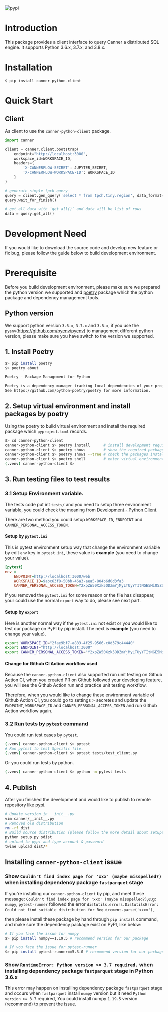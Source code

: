 ![pypi](https://img.shields.io/pypi/v/canner-python-client.svg)

# Introduction

This package provides a client interface to query Canner
a distributed SQL engine. It supports Python 3.6.x, 3.7.x, and 3.8.x.

# Installation

```
$ pip install canner-python-client
```

# Quick Start

## Client

As client to use the `canner-python-client` package.

```python
import canner

client = canner.client.bootstrap(
    endpoint="http://localhost:3000",
    workspace_id=WORKSPACE_ID,
    headers={
        'X-CANNERFLOW-SECRET': JUPYTER_SECRET,
        'X-CANNERFLOW-WORKSPACE-ID': WORKSPACE_ID
    }
)

# generate simple tpch query
query = client.gen_query('select * from tpch.tiny.region', data_format='list')
query.wait_for_finish()

# get all data with `get_all()` and data will be list of rows
data = query.get_all()
```

# Development Need

If you would like to download the source code and develop new feature or fix bug, please follow the guide below to build development environment.

# Prerequisite

Before you build development environment, please make sure we prepared the python version we supported and [poetry](https://python-poetry.org/) package which the python package and dependency management tools.

## Python version

We support python version `3.6.x`, `3.7.x` and `3.8.x`, if you use the `pyenv`(https://github.com/pyenv/pyenv) to management different python version, please make sure you have switch to the version we supported.

## 1. Install Poetry

```sh
$> pip install poetry
$> poetry about

Poetry - Package Management for Python

Poetry is a dependency manager tracking local dependencies of your projects and libraries.
See https://github.com/python-poetry/poetry for more information.
```

## 2. Setup virtual environment and install packages by poetry

Using the poetry to build virtual environment and install the required package which `pyproject.toml` records.

```sh
$> cd canner-python-client
canner-python-client $> poetry install      # install development required packages, will update poetry.lock and create .venv directory
canner-python-client $> poetry shows        # show the required packages installed
canner-python-client $> poetry shows --tree # check the packages installed with dependencies
canner-python-client $> poetry shell        # enter virtual environments
(.venv) canner-python-client $>
```

## 3. Run testing files to test results

### 3.1 Setup Environment variable.

The tests code put int `tests/` and you need to setup three environment variable, you could check the meaning from [Development - Python Client](https://flow.cannerdata.com/docs/integration/development_python).

There are two method you could setup `WORKSPACE_ID`, `ENDPOINT` and `CANNER_PERSONAL_ACCESS_TOKEN`.

#### Setup by `pytest.ini`

This is pytest environment setup way that change the environment variable by edit `env` key in `pytest.ini`, these value is **example** (you need to change your value).

```ini
[pytest]
env =
    ENDPOINT=http://localhost:3000/web
    WORKSPACE_ID=9abc63f8-50bb-46a3-aea5-804b6d0d3fa3
    CANNER_PERSONAL_ACCESS_TOKEN=Y2xpZW50Xzk5ODZmYjMyLTUyYTItNGE5Mi05ZDkxLTFlMzdjNzhiMGE0NjplNmQ2OWQ0ZDJmODc3ZWQwOGI2ZTQyNTk0ZmYxZDM0Mg=
```

If you removed the `pytest.ini` for some reason or the file has disappear, your could use the normal `export` way to do, please see next part.

#### Setup by `export`

Here is another normal way if the `pytest.ini` not exist or you would like to test our package on PyPI by pip install.
The next is **example** (you need to change your value).

```sh
export WORKSPACE_ID="2fae9bf7-a883-4f25-9566-c0d379c44440"
export ENDPOINT="http://localhost:3000"
export CANNER_PERSONAL_ACCESS_TOKEN="Y2xpZW50Xzk5ODZmYjMyLTUyYTItNGE5Mi05ZDkxLTFlMzdjNzhiMGE0NjplNmQ2OWQ0ZDJmODc3ZWQwOGI2ZTQyNTk0ZmYxZDM0Mg="
```

#### Change for Github CI Action workflow used

Because the `canner-python-client` also supported run unit testing on Github Action CI, when you created PR on Github followed your developing feature, you will
see the Github Action run and practice unit testing workflow.

Therefore, when you would like to change these environment variable of Github Action CI, you could go to settings > secretes and update the `ENDPOINT`, `WORKSPACE_ID`
and `CANNER_PERSONAL_ACCESS_TOKEN` and run Github Action workflow again.

### 3.2 Run tests by `pytest` command

You could run test cases by `pytest`.

```sh
(.venv) canner-python-client $> pytest
# Run pytest to test Specific file.
(.venv) canner-python-client $> pytest tests/test_client.py
```

Or you could run tests by python.

```sh
(.venv) canner-python-client $> python -m pytest tests
```

## 4. Publish

After you finished the development and would like to publish to remote repository like [pypi](https://pypi.org/project/canner-python-client/).

```sh
# Update version in __init__.py
vim canner/__init__.py
# Removed old distribution
rm -rf dist
# Build source distribution (please follow the more detail about setuptools document)
python setup.py sdist
# upload to pypi and type account & password
twine upload dist/*
```

## Installing `canner-python-client` issue

### Show `Couldn't find index page for 'xxx' (maybe misspelled?)` when installing dependency package `fastparquet` stage

If you're installing our `canner-python-client` by pip, and meet these message: `Couldn't find index page for 'xxx' (maybe misspelled?)`,e.g: `numpy`, `pytest-runner` followed the error `distutils.errors.DistutilsError: Could not find suitable distribution for Requirement.parse('xxxx')`,

then please install these package by hand through `pip install` command, and make sure the dependency package exist on PyPI, like below:

```bash
# If you face the issue for numpy
$> pip install numpy==1.19.5 # recommend version for our package

# If you face the issue for pytest-runner
$> pip install pytest-runner==5.3.0 # recommend version for our package
```

### Show `RuntimeError: Python version >= 3.7 required.` when installing dependency package `fastparquet` stage in Python 3.6.x

This error may happen on installing dependency package `fastparquet` stage and occurs when `fastparquet` install `numpy` version but it need `Python version >= 3.7` required,
You could install numpy `1.19.5` version (recommend) to prevent the issue.
